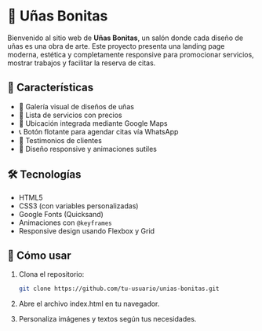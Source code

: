 # 💅 Uñas Bonitas

Bienvenido al sitio web de **Uñas Bonitas**, un salón donde cada diseño de uñas es una obra de arte. Este proyecto presenta una landing page moderna, estética y completamente responsive para promocionar servicios, mostrar trabajos y facilitar la reserva de citas.

## 🌟 Características

- 🎨 Galería visual de diseños de uñas
- 💼 Lista de servicios con precios
- 📍 Ubicación integrada mediante Google Maps
- 📞 Botón flotante para agendar citas vía WhatsApp
- 🧾 Testimonios de clientes
- 📱 Diseño responsive y animaciones sutiles

## 🛠️ Tecnologías

- HTML5
- CSS3 (con variables personalizadas)
- Google Fonts (Quicksand)
- Animaciones con `@keyframes`
- Responsive design usando Flexbox y Grid

## 🚀 Cómo usar

1. Clona el repositorio:
   ```bash
   git clone https://github.com/tu-usuario/unias-bonitas.git

2. Abre el archivo index.html en tu navegador.

3. Personaliza imágenes y textos según tus necesidades.
